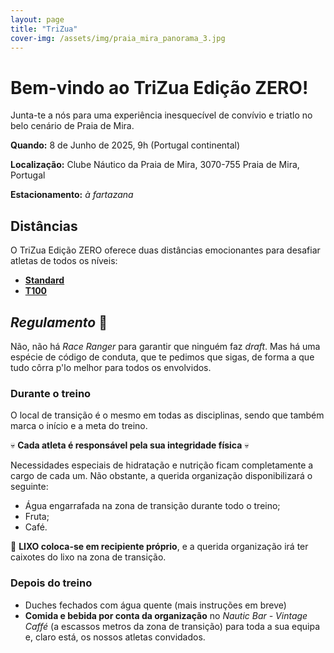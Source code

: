 ```yaml
---
layout: page
title: "TriZua"
cover-img: /assets/img/praia_mira_panorama_3.jpg
---
```


# Bem-vindo ao TriZua Edição ZERO!

Junta-te a nós para uma experiência inesquecível de convívio e triatlo no belo cenário de Praia de Mira.

**Quando:** 8 de Junho de 2025, 9h (Portugal continental)

**Localização:** Clube Náutico da Praia de Mira, 3070-755 Praia de Mira, Portugal

**Estacionamento:** *à fartazana*

## Distâncias

O TriZua Edição ZERO oferece duas distâncias emocionantes para desafiar atletas de todos os níveis:

*   [**Standard**](/standard/)
*   [**T100**](/t100/)

## *Regulamento* 🙈

Não, não há *Race Ranger* para garantir que ninguém faz *draft*. Mas há uma espécie de código de conduta, que te pedimos que sigas, de forma a que tudo côrra p'lo melhor para todos os envolvidos.

### Durante o treino

O local de transição é o mesmo em todas as disciplinas, sendo que também marca o início e a meta do treino.

💀 **Cada atleta é responsável pela sua integridade física** 💀

Necessidades especiais de hidratação e nutrição ficam completamente a cargo de cada um.
Não obstante, a querida organização disponibilizará o seguinte:
- Água engarrafada na zona de transição durante todo o treino;
- Fruta;
- Café.

💩 **LIXO coloca-se em recipiente próprio**, e a querida organização irá ter caixotes do lixo na zona de transição.

### Depois do treino

- Duches fechados com água quente (mais instruções em breve)
- **Comida e bebida por conta da organização** no *Nautic Bar - Vintage Caffé* (a escassos metros da zona de transição) para toda a sua equipa e, claro está, os nossos atletas convidados.
